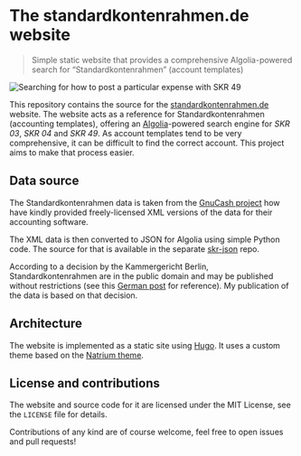 # The standardkontenrahmen.de website

> Simple static website that provides a comprehensive Algolia-powered search for “Standardkontenrahmen” (account templates)

![Searching for how to post a particular expense with SKR 49](https://cdn.baltpeter.io/img/screenshot-standardkontenrahmen.png)

This repository contains the source for the [standardkontenrahmen.de](https://www.standardkontenrahmen.de) website. The website acts as a reference for Standardkontenrahmen (accounting templates), offering an [Algolia](https://www.algolia.com/)-powered search engine for *SKR 03*, *SKR 04* and *SKR 49*. As account templates tend to be very comprehensive, it can be difficult to find the correct account. This project aims to make that process easier.

## Data source

The Standardkontenrahmen data is taken from the [GnuCash project](https://gnucash.org/) how have kindly provided freely-licensed XML versions of the data for their accounting software.

The XML data is then converted to JSON for Algolia using simple Python code. The source for that is available in the separate [skr-json](https://github.com/baltpeter/skr-json) repo.

According to a decision by the Kammergericht Berlin, Standardkontenrahmen are in the public domain and may be published without restrictions (see this [German post](https://www.standardkontenrahmen.de/urheberrecht) for reference). My publication of the data is based on that decision.

## Architecture

The website is implemented as a static site using [Hugo](https://gohugo.io/). It uses a custom theme based on the [Natrium theme](https://github.com/mobybit/hugo-natrium-theme/).

## License and contributions

The website and source code for it are licensed under the MIT License, see the `LICENSE` file for details.

Contributions of any kind are of course welcome, feel free to open issues and pull requests!
